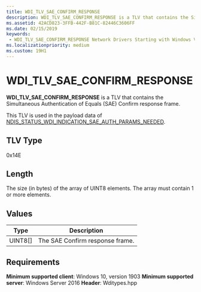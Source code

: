 ```yaml
---
title: WDI_TLV_SAE_CONFIRM_RESPONSE
description: WDI_TLV_SAE_CONFIRM_RESPONSE is a TLV that contains the Simultaneous Authentication of Equals (SAE) Confirm response frame.
ms.assetid: 42ACD823-3FFB-442F-B81C-82446C3606FF
ms.date: 02/15/2019
keywords:
 - WDI_TLV_SAE_CONFIRM_RESPONSE Network Drivers Starting with Windows Vista
ms.localizationpriority: medium
ms.custom: 19H1
---
```


# WDI_TLV_SAE_CONFIRM_RESPONSE

**WDI_TLV_SAE_CONFIRM_RESPONSE** is a TLV that contains the Simultaneous Authentication of Equals (SAE) Confirm response frame.

This TLV is used in the payload data of [NDIS_STATUS_WDI_INDICATION_SAE_AUTH_PARAMS_NEEDED](ndis-status-wdi-indication-sae-auth-params-needed.md).

## TLV Type

0x14E

## Length

The size (in bytes) of the array of UINT8 elements. The array must contain 1 or more elements.

## Values

| Type | Description |
| --- | --- |
| UINT8[] | The SAE Confirm response frame. |

## Requirements

**Minimum supported client**: Windows 10, version 1903
**Minimum supported server**: Windows Server 2016
**Header**: Wditypes.hpp
